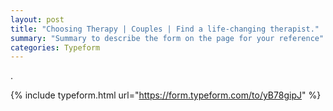 ```yaml
---
layout: post
title: "Choosing Therapy | Couples | Find a life-changing therapist."
summary: "Summary to describe the form on the page for your reference"
categories: Typeform
---
```

.

{% include typeform.html url="https://form.typeform.com/to/yB78gipJ" %}